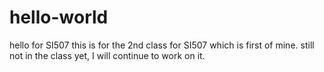 # hello-world
hello for SI507
this is for the 2nd class for SI507 which is first of mine.
still not in the class yet, I will continue to work on it.

